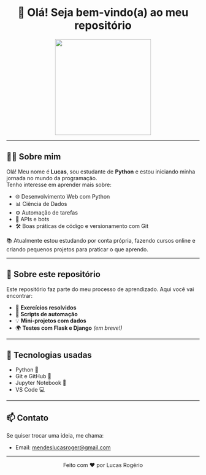 <h1 align="center">👋 Olá! Seja bem-vindo(a) ao meu repositório</h1>

<p align="center">
  <img src="https://media.giphy.com/media/v1.Y2lkPTc5MGI3NjExMGgxbWh4aWxzZjZpMTZraXRiNHhwbDN0c3cwMmVpZjZ6bXg0eHo3bSZlcD12MV9pbnRIcm5hbF9naWZyYW1lWQM3Y3QZw/RbDKaczqWovIugyJmW/giphy.gif" width="250"/>
</p>

---

## 🧑‍💻 Sobre mim

Olá! Meu nome é **Lucas**, sou estudante de **Python** e estou iniciando minha jornada no mundo da programação.  
Tenho interesse em aprender mais sobre:

- 🌐 Desenvolvimento Web com Python
- 📊 Ciência de Dados
- ⚙️ Automação de tarefas
- 🤖 APIs e bots
- 🛠️ Boas práticas de código e versionamento com Git

📚 Atualmente estou estudando por conta própria, fazendo cursos online e criando pequenos projetos para praticar o que aprendo.

---

## 📂 Sobre este repositório

Este repositório faz parte do meu processo de aprendizado. Aqui você vai encontrar:

- 🧠 **Exercícios resolvidos**
- 🤖 **Scripts de automação**
- 💡 **Mini-projetos com dados**
- 🌍 **Testes com Flask e Django** *(em breve!)*

---

## 🚀 Tecnologias usadas

- Python 🐍
- Git e GitHub 🔧
- Jupyter Notebook 📓
- VS Code 💻

---

## 📫 Contato

Se quiser trocar uma ideia, me chama:

- Email: [mendeslucasroger@gmail.com](mailto:mendeslucasroger@gmail.com)

---

<p align="center">Feito com ❤️ por Lucas Rogério</p>
